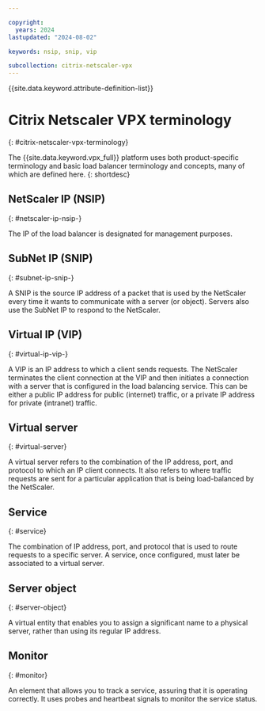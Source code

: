 ```yaml
---

copyright:
  years: 2024
lastupdated: "2024-08-02"

keywords: nsip, snip, vip

subcollection: citrix-netscaler-vpx
---
```


{{site.data.keyword.attribute-definition-list}}

# Citrix Netscaler VPX terminology
{: #citrix-netscaler-vpx-terminology}

The {{site.data.keyword.vpx_full}} platform uses both product-specific terminology and basic load balancer terminology and concepts, many of which are defined here.
{: shortdesc}

## NetScaler IP (NSIP)
{: #netscaler-ip-nsip-}

The IP of the load balancer is designated for management purposes.

## SubNet IP (SNIP)
{: #subnet-ip-snip-}

A SNIP is the source IP address of a packet that is used by the NetScaler every time it wants to communicate with a server (or object). Servers also use the SubNet IP to respond to the NetScaler.

## Virtual IP (VIP)
{: #virtual-ip-vip-}

A VIP is an IP address to which a client sends requests. The NetScaler terminates the client connection at the VIP and then initiates a connection with a server that is configured in the load balancing service. This can be either a public IP address for public (internet) traffic, or a private IP address for private (intranet) traffic.

## Virtual server
{: #virtual-server}

A virtual server refers to the combination of the IP address, port, and protocol to which an IP client connects. It also refers to where traffic requests are sent for a particular application that is being load-balanced by the NetScaler.

## Service
{: #service}

The combination of IP address, port, and protocol that is used to route requests to a specific server. A service, once configured, must later be associated to a virtual server.

## Server object
{: #server-object}

A virtual entity that enables you to assign a significant name to a physical server, rather than using its regular IP address.

## Monitor
{: #monitor}

An element that allows you to track a service, assuring that it is operating correctly. It uses probes and heartbeat signals to monitor the service status.
